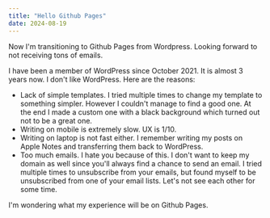 ```yaml
---
title: "Hello Github Pages"
date: 2024-08-19
---
```


Now I'm transitioning to Github Pages from Wordpress. Looking forward to not receiving tons of emails.

I have been a member of WordPress since October 2021. It is almost 3 years now. I don't like WordPress. Here are the reasons:
- Lack of simple templates. I tried multiple times to change my template to something simpler. However I couldn't manage to find a good one. At the end I made a custom one with a black background which turned out not to be a great one.
- Writing on mobile is extremely slow. UX is 1/10.
- Writing on laptop is not fast either. I remember writing my posts on Apple Notes and transferring them back to WordPress.
- Too much emails. I hate you because of this. I don't want to keep my domain as well since you'll always find a chance to send an email. I tried multiple times to unsubscribe from your emails, but found myself to be unsubscribed from one of your email lists. Let's not see each other for some time.

I'm wondering what my experience will be on Github Pages.
